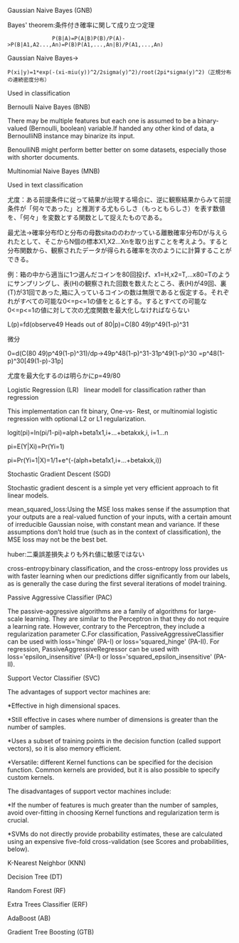 Gaussian Naive Bayes (GNB)

  Bayes' theorem:条件付き確率に関して成り立つ定理
  
                  P(B|A)=P(A|B)P(B)/P(A)->P(B|A1,A2...,An)=P(B)P(A1,...,An|B)/P(A1,...,An)
                  
  Gaussian Naive Bayes->
  
    P(xi|y)=1*exp(-(xi-miu(y))^2/2sigma(y)^2)/root(2pi*sigma(y)^2)（正規分布の連続密度分布）
  
  Used in classification

Bernoulli Naive Bayes (BNB)
  
  There may be multiple features but each one is assumed to be a binary-valued (Bernoulli, boolean) variable.If handed any other kind of data, a BernoulliNB instance may binarize its input.
  
  BenoulliNB might perform better better on some datasets, especially those with shorter documents.

Multinomial Naive Bayes (MNB)
  
  Used in text classification
  
  尤度：ある前提条件に従って結果が出現する場合に、逆に観察結果からみて前提条件が「何々であった」と推測する尤もらしさ（もっともらしさ）を表す数値を、「何々」を変数とする関数として捉えたものである。
  
  最尤法->確率分布fDと分布の母数sitaののわかっている離散確率分布Dが与えられたとして、そこからN個の標本X1,X2...Xnを取り出すことを考えよう。すると分布関数から、観察されたデータが得られる確率を次のようにに計算することができる。
  
  例：箱の中から適当に1つ選んだコインを80回投げ、x1=H,x2=T,...x80=Tのようにサンプリングし、表(H)の観察された回数を数えたところ、表(H)が49回、裏(T)が31回であった,箱に入っているコインの数は無限であると仮定する。それぞれがすべての可能な0<=p<=1の値をとるとする。するとすべての可能な0<=p<=1の値に対して次の尤度関数を最大化しなければならない
  
  L(p)=fd(observe49 Heads out of 80|p)=C(80 49)p^49(1-p)^31
  
  微分
  
  0=d(C(80 49)p^49(1-p)^31)/dp->49p^48(1-p)^31-31p^49(1-p)^30
   =p^48(1-p)^30[49(1-p)-31p]
  
  尤度を最大化するのは明らかにp=49/80

Logistic Regression (LR)
  
  linear modell for classification rather than regression
  
  This implementation can fit binary, One-vs- Rest, or multinomial logistic regression with optional L2 or L1 regularization.
  
  logit(pi)=ln(pi/1-pi)=alph+beta1x1,i+...+betakxk,i, i=1...n
  
  pi=E(Y|Xi)=Pr(Yi=1)
  
  pi=Pr(Yi=1|X)=1/1+e^(-(alph+beta1x1,i+...+betakxk,i))

Stochastic Gradient Descent (SGD)
  
  Stochastic gradient descent is a simple yet very efficient approach to fit linear models.
  
  mean_squared_loss:Using the MSE loss makes sense if the assumption that your outputs are a real-valued function of your inputs, with a certain amount of irreducible Gaussian noise, with constant mean and variance. If these assumptions don’t hold true (such as in the context of classification), the MSE loss may not be the best bet.
  
  huber:二乗誤差損失よりも外れ値に敏感ではない
  
  cross-entropy:binary classification, and the cross-entropy loss provides us with faster learning when our predictions differ significantly from our labels, as is generally the case during the first several iterations of model training.

Passive Aggressive Classifier (PAC)
  
  The passive-aggressive algorithms are a family of algorithms for large-scale learning. They are similar to the Perceptron in that they do not require a learning rate. However, contrary to the Perceptron, they include a regularization parameter C.For classification, PassiveAggressiveClassifier can be used with loss='hinge' (PA-I) or loss='squared_hinge' (PA-II). For regression, PassiveAggressiveRegressor can be used with loss='epsilon_insensitive' (PA-I) or loss='squared_epsilon_insensitive' (PA-II).

Support Vector Classifier (SVC)
  
  The advantages of support vector machines are:

  *Effective in high dimensional spaces.
  
  *Still effective in cases where number of dimensions is greater than the number of samples.
  
  *Uses a subset of training points in the decision function (called support vectors), so it is also memory efficient.

  *Versatile: different Kernel functions can be specified for the decision function. Common kernels are provided, but it is also possible to specify custom kernels.

  The disadvantages of support vector machines include:

  *If the number of features is much greater than the number of samples, avoid over-fitting in choosing Kernel functions and regularization term is crucial.
  
  *SVMs do not directly provide probability estimates, these are calculated using an expensive five-fold cross-validation (see Scores and probabilities, below).

K-Nearest Neighbor (KNN)

Decision Tree (DT)

Random Forest (RF)

Extra Trees Classifier (ERF)

AdaBoost (AB)

Gradient Tree Boosting (GTB)
